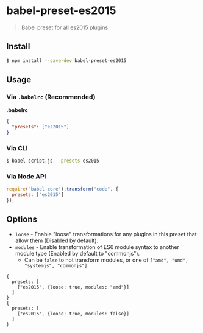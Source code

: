# babel-preset-es2015

> Babel preset for all es2015 plugins.

## Install

```sh
$ npm install --save-dev babel-preset-es2015
```

## Usage

### Via `.babelrc` (Recommended)

**.babelrc**

```json
{
  "presets": ["es2015"]
}
```

### Via CLI

```sh
$ babel script.js --presets es2015
```

### Via Node API

```javascript
require("babel-core").transform("code", {
  presets: ["es2015"]
});
```

## Options

* `loose` - Enable "loose" transformations for any plugins in this preset that allow them (Disabled by default).
* `modules` - Enable transformation of ES6 module syntax to another module type (Enabled by default to "commonjs").
  * Can be `false` to not transform modules, or one of `["amd", "umd", "systemjs", "commonjs"]`

```
{
  presets: [
    ["es2015", {loose: true, modules: "amd"}]
  ]
}
{
  presets: [
    ["es2015", {loose: true, modules: false}]
  ]
}
```
